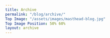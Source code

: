 ```yaml
---
title: Archive
permalink: "/blog/archive/"
Top Image: "/assets/images/masthead-blog.jpg"
Top Image Position: 50% 60%
layout: archive
---
```

